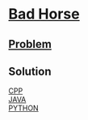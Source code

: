 # [Bad Horse](https://codingcompetitions.withgoogle.com/kickstart/round/0000000000434944/0000000000434749)

## [Problem](PROBLEM.rst)

## Solution
[CPP](Solution.cpp) <br />
[JAVA](Solution.java) <br />
[PYTHON](Solution.py) <br />
